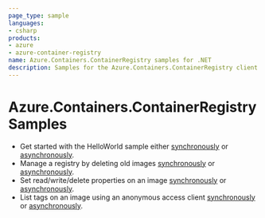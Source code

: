 ```yaml
---
page_type: sample
languages:
- csharp
products:
- azure
- azure-container-registry
name: Azure.Containers.ContainerRegistry samples for .NET
description: Samples for the Azure.Containers.ContainerRegistry client library
---
```


# Azure.Containers.ContainerRegistry Samples

- Get started with the HelloWorld sample either [synchronously](https://github.com/Azure/azure-sdk-for-net/blob/master/sdk/containerregistry/Azure.Containers.ContainerRegistry/samples/Sample01a_HelloWorld.md) or [asynchronously](https://github.com/Azure/azure-sdk-for-net/blob/master/sdk/containerregistry/Azure.Containers.ContainerRegistry/samples/Sample01b_HelloWorldAsync.md).
- Manage a registry by deleting old images [synchronously](https://github.com/Azure/azure-sdk-for-net/blob/master/sdk/containerregistry/Azure.Containers.ContainerRegistry/samples/Sample02a_DeleteImages.md) or [asynchronously](https://github.com/Azure/azure-sdk-for-net/blob/master/sdk/containerregistry/Azure.Containers.ContainerRegistry/samples/Sample02b_DeleteImagesAsync.md).
- Set read/write/delete properties on an image [synchronously](https://github.com/Azure/azure-sdk-for-net/blob/master/sdk/containerregistry/Azure.Containers.ContainerRegistry/samples/Sample03a_SetImageProperties.md) or [asynchronously](https://github.com/Azure/azure-sdk-for-net/blob/master/sdk/containerregistry/Azure.Containers.ContainerRegistry/samples/Sample03b_SetImagePropertiesAsync.md).
- List tags on an image using an anonymous access client  [synchronously](https://github.com/Azure/azure-sdk-for-net/blob/master/sdk/containerregistry/Azure.Containers.ContainerRegistry/samples/Sample04a_AnonymousListTags.md) or [asynchronously](https://github.com/Azure/azure-sdk-for-net/blob/master/sdk/containerregistry/Azure.Containers.ContainerRegistry/samples/Sample04b_AnonymousListTagsAsync.md).
